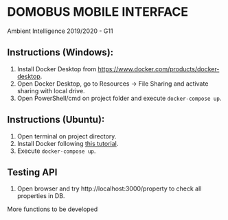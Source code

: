 # DOMOBUS MOBILE INTERFACE
Ambient Intelligence 2019/2020 - G11

## Instructions (Windows):

1. Install Docker Desktop from https://www.docker.com/products/docker-desktop.
2. Open Docker Desktop, go to Resources -> File Sharing and activate sharing with local drive.
3. Open PowerShell/cmd on project folder and execute `docker-compose up`.

## Instructions (Ubuntu):

1. Open terminal on project directory.
2. Install Docker following [this tutorial](https://docs.docker.com/engine/install/ubuntu/).
3. Execute `docker-compose up`.

## Testing API

1. Open browser and try http://localhost:3000/property to check all properties in DB.

More functions to be developed
